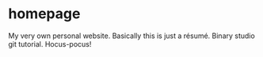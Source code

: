 # homepage
My very own personal website. Basically this is just a résumé. Binary studio git tutorial.
Hocus-pocus!
